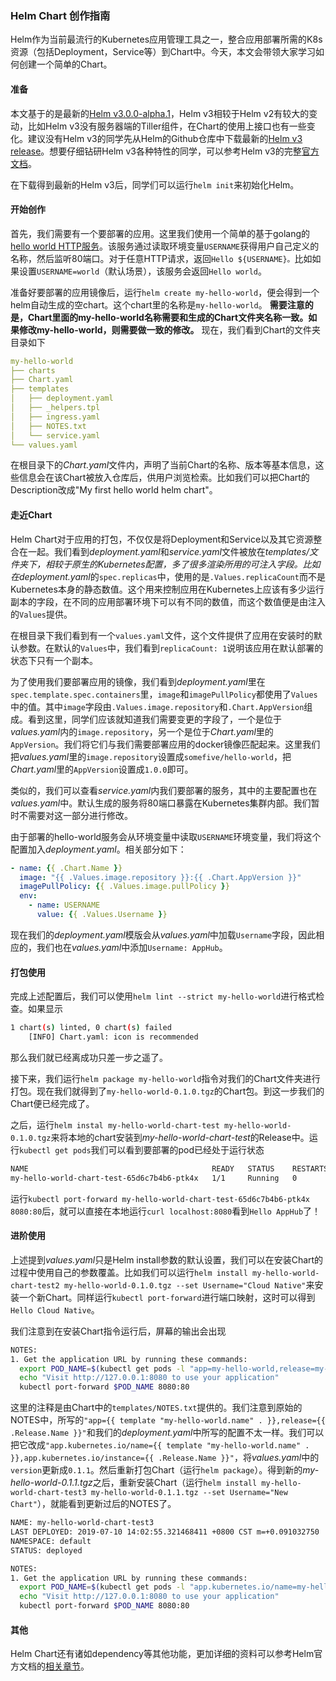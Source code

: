 ### Helm Chart 创作指南

Helm作为当前最流行的Kubernetes应用管理工具之一，整合应用部署所需的K8s资源（包括Deployment，Service等）到Chart中。今天，本文会带领大家学习如何创建一个简单的Chart。

#### 准备

本文基于的是最新的[Helm v3.0.0-alpha.1](https://v3.helm.sh/)，Helm v3相较于Helm v2有较大的变动，比如Helm v3没有服务器端的Tiller组件，在Chart的使用上接口也有一些变化。建议没有Helm v3的同学先从Helm的Github仓库中下载最新的[Helm v3 release](https://github.com/helm/helm/releases/tag/v3.0.0-alpha.1)。想要仔细钻研Helm v3各种特性的同学，可以参考Helm v3的完整[官方文档](https://v3.helm.sh/docs/using_helm/)。

在下载得到最新的Helm v3后，同学们可以运行`helm init`来初始化Helm。

#### 开始创作

首先，我们需要有一个要部署的应用。这里我们使用一个简单的基于golang的[hello world HTTP服务](src/)。该服务通过读取环境变量`USERNAME`获得用户自己定义的名称，然后监听80端口。对于任意HTTP请求，返回`Hello ${USERNAME}。`比如如果设置`USERNAME=world`（默认场景），该服务会返回`Hello world`。

准备好要部署的应用镜像后，运行`helm create my-hello-world`，便会得到一个helm自动生成的空chart。这个chart里的名称是`my-hello-world`。
**需要注意的是，Chart里面的my-hello-world名称需要和生成的Chart文件夹名称一致。如果修改my-hello-world，则需要做一致的修改。**
现在，我们看到Chart的文件夹目录如下

```yaml
my-hello-world
├── charts
├── Chart.yaml
├── templates
│   ├── deployment.yaml
│   ├── _helpers.tpl
│   ├── ingress.yaml
│   ├── NOTES.txt
│   └── service.yaml
└── values.yaml
```

在根目录下的*Chart.yaml*文件内，声明了当前Chart的名称、版本等基本信息，这些信息会在该Chart被放入仓库后，供用户浏览检索。比如我们可以把Chart的Description改成"My first hello world helm chart"。

#### 走近Chart

Helm Chart对于应用的打包，不仅仅是将Deployment和Service以及其它资源整合在一起。我们看到*deployment.yaml*和*service.yaml*文件被放在*templates/*文件夹下，相较于原生的Kubernetes配置，多了很多渲染所用的可注入字段。比如在*deployment.yaml*的`spec.replicas`中，使用的是`.Values.replicaCount`而不是Kubernetes本身的静态数值。这个用来控制应用在Kubernetes上应该有多少运行副本的字段，在不同的应用部署环境下可以有不同的数值，而这个数值便是由注入的`Values`提供。

在根目录下我们看到有一个`values.yaml`文件，这个文件提供了应用在安装时的默认参数。在默认的`Values`中，我们看到`replicaCount: 1`说明该应用在默认部署的状态下只有一个副本。

为了使用我们要部署应用的镜像，我们看到*deployment.yaml*里在`spec.template.spec.containers`里，`image`和`imagePullPolicy`都使用了`Values`中的值。其中`image`字段由`.Values.image.repository`和`.Chart.AppVersion`组成。看到这里，同学们应该就知道我们需要变更的字段了，一个是位于*values.yaml*内的`image.repository`，另一个是位于*Chart.yaml*里的`AppVersion`。我们将它们与我们需要部署应用的docker镜像匹配起来。这里我们把*values.yaml*里的`image.repository`设置成`somefive/hello-world`，把*Chart.yaml*里的`AppVersion`设置成`1.0.0`即可。

类似的，我们可以查看*service.yaml*内我们要部署的服务，其中的主要配置也在*values.yaml*中。默认生成的服务将80端口暴露在Kubernetes集群内部。我们暂时不需要对这一部分进行修改。

由于部署的hello-world服务会从环境变量中读取`USERNAME`环境变量，我们将这个配置加入*deployment.yaml*。相关部分如下：

```yaml
- name: {{ .Chart.Name }}
  image: "{{ .Values.image.repository }}:{{ .Chart.AppVersion }}"
  imagePullPolicy: {{ .Values.image.pullPolicy }}
  env:
    - name: USERNAME
      value: {{ .Values.Username }}
```

现在我们的*deployment.yaml*模版会从*values.yaml*中加载`Username`字段，因此相应的，我们也在*values.yaml*中添加`Username: AppHub`。

#### 打包使用

完成上述配置后，我们可以使用`helm lint --strict my-hello-world`进行格式检查。如果显示

```bash
1 chart(s) linted, 0 chart(s) failed
	[INFO] Chart.yaml: icon is recommended
```

那么我们就已经离成功只差一步之遥了。

接下来，我们运行`helm package my-hello-world`指令对我们的Chart文件夹进行打包。现在我们就得到了`my-hello-world-0.1.0.tgz`的Chart包。到这一步我们的Chart便已经完成了。

之后，运行`helm instal my-hello-world-chart-test my-hello-world-0.1.0.tgz`来将本地的chart安装到*my-hello-world-chart-test*的Release中。运行`kubectl get pods`我们可以看到要部署的pod已经处于运行状态

```bash
NAME                                         READY   STATUS    RESTARTS   AGE
my-hello-world-chart-test-65d6c7b4b6-ptk4x   1/1     Running   0          4m3s
```

运行`kubectl port-forward my-hello-world-chart-test-65d6c7b4b6-ptk4x 8080:80`后，就可以直接在本地运行`curl localhost:8080`看到`Hello AppHub`了！

#### 进阶使用

上述提到*values.yaml*只是Helm install参数的默认设置，我们可以在安装Chart的过程中使用自己的参数覆盖。比如我们可以运行`helm install my-hello-world-chart-test2 my-hello-world-0.1.0.tgz --set Username="Cloud Native"`来安装一个新Chart。同样运行`kubectl port-forward`进行端口映射，这时可以得到`Hello Cloud Native`。

我们注意到在安装Chart指令运行后，屏幕的输出会出现

```bash
NOTES:
1. Get the application URL by running these commands:
  export POD_NAME=$(kubectl get pods -l "app=my-hello-world,release=my-hello-world-chart-test2" -o jsonpath="{.items[0].metadata.name}")
  echo "Visit http://127.0.0.1:8080 to use your application"
  kubectl port-forward $POD_NAME 8080:80
```

这里的注释是由Chart中的`templates/NOTES.txt`提供的。我们注意到原始的NOTES中，所写的`"app={{ template "my-hello-world.name" . }},release={{ .Release.Name }}"`和我们的*deployment.yaml*中所写的配置不太一样。我们可以把它改成`"app.kubernetes.io/name={{ template "my-hello-world.name" . }},app.kubernetes.io/instance={{ .Release.Name }}"`，将*values.yaml*中的`version`更新成`0.1.1`。然后重新打包Chart（运行`helm package`）。得到新的*my-hello-world-0.1.1.tgz*之后，重新安装Chart（运行`helm install my-hello-world-chart-test3 my-hello-world-0.1.1.tgz --set Username="New Chart"`），就能看到更新过后的NOTES了。

```bash
NAME: my-hello-world-chart-test3
LAST DEPLOYED: 2019-07-10 14:02:55.321468411 +0800 CST m=+0.091032750
NAMESPACE: default
STATUS: deployed

NOTES:
1. Get the application URL by running these commands:
  export POD_NAME=$(kubectl get pods -l "app.kubernetes.io/name=my-hello-world,app.kubernetes.io/instance=my-hello-world-chart-test3" -o jsonpath="{.items[0].metadata.name}")
  echo "Visit http://127.0.0.1:8080 to use your application"
  kubectl port-forward $POD_NAME 8080:80
```

#### 其他

Helm Chart还有诸如dependency等其他功能，更加详细的资料可以参考Helm官方文档的[相关章节](https://v3.helm.sh/docs/chart_template_guide/#the-chart-template-developer-s-guide)。
